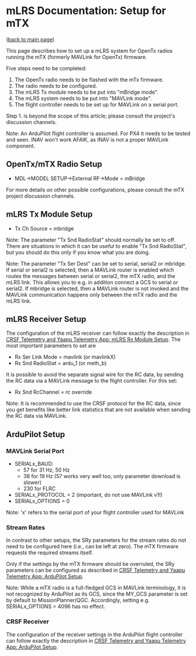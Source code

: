 # mLRS Documentation: Setup for mTX #

([back to main page](../README.md))

This page describes how to set up a mLRS system for OpenTx radios running the mTX (formerly MAVLink for OpenTx) firmware.

Five steps need to be completed:
1. The OpenTx radio needs to be flashed with the mTx firmware.
2. The radio needs to be configured. 
3. The mLRS Tx module needs to be put into "mBridge mode".
4. The mLRS system needs to be put into "MAVLink mode".
5. The flight controller needs to be set up for MAVLink on a serial port.

Step 1. is beyond the scope of this article; please consult the project's discussion channels.

Note: An ArduPilot flight controller is assumed. For PX4 it needs to be tested and seen. INAV won't work AFAIK, as INAV is not a proper MAVLink component.

## OpenTx/mTX Radio Setup

- MDL->MODEL SETUP->External RF->Mode = mBridge

For more details on other possible configurations, please consult the mTX project discussion channels.

## mLRS Tx Module Setup

- Tx Ch Source = mbridge

Note: The parameter "Tx Snd RadioStat" should normally be set to off. There are situations in which it can be useful to enable "Tx Snd RadioStat", but you should do this only if you know what you are doing.

Note: The parameter "Tx Ser Dest" can be set to serial, serial2 or mbridge. If serial or serial2 is selected, then a MAVLink router is enabled which routes the messages between serial or serial2, the mTX radio, and the mLRS link. This allows you to e.g. in addition connect a GCS to serial or serial2. If mbridge is selected, then a MAVLink router is not invoked and the MAVLink communication happens only between the mTX radio and the mLRS link.   

## mLRS Receiver Setup

The configuration of the mLRS receiver can follow exactly the description in [CRSF Telemetry and Yaapu Telemetry App: mLRS Rx Module Setup](CRSF.md#mlrs-rx-module-setup). The most important parameters to set are

- Rx Ser Link Mode = mavlink (or mavlinkX)
- Rx Snd RadioStat = ardu_1 (or meth_b)

It is possible to avoid the separate signal wire for the RC data, by sending the RC data via a MAVLink message to the flight controller. For this set:

- Rx Snd RcChannel = rc override

Note: It is recommended to use the CRSF protocol for the RC data, since you get benefits like better link statistics that are not available when sending the RC data via MAVLink.

## ArduPilot Setup

### MAVLink Serial Port

- SERIALx_BAUD:
    - 57 for 31 Hz, 50 Hz
    - 38 for 19 Hz (57 works very well too, only parameter download is slower)
    - 230 for FLRC
- SERIALx_PROTOCOL = 2 (important, do not use MAVLink v1!)
- SERIALx_OPTIONS = 0

Note: 'x' refers to the serial port of your flight controller used for MAVLink

### Stream Rates

In contrast to other setups, the SRy parameters for the stream rates do not need to be configured here (i.e., can be left at zero). The mTX firmware requests the required streams itself.

Only if the settings by the mTX firmware should be overruled, the SRy parameters can be configured as described in [CRSF Telemetry and Yaapu Telemetry App: ArduPilot Setup](CRSF.md#ardupilot-setup).

Note: While a mTX radio is a full-fledged GCS in MAVLink terminology, it is not recognized by ArduPilot as its GCS, since the MY_GCS parameter is set by default to MissionPlanner/QGC. Accordingly, setting e.g. SERIALx_OPTIONS = 4096 has no effect.

### CRSF Receiver

The configuration of the receiver settings in the ArduPilot flight controller can follow exactly the description in [CRSF Telemetry and Yaapu Telemetry App: ArduPilot Setup](CRSF.md#ardupilot-setup).


